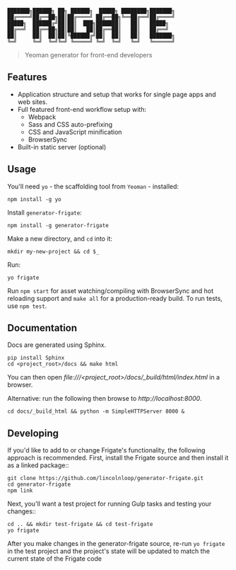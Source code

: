 ```
███████╗██████╗ ██╗ ██████╗  █████╗ ████████╗███████╗
██╔════╝██╔══██╗██║██╔════╝ ██╔══██╗╚══██╔══╝██╔════╝
█████╗  ██████╔╝██║██║  ███╗███████║   ██║   █████╗
██╔══╝  ██╔══██╗██║██║   ██║██╔══██║   ██║   ██╔══╝
██║     ██║  ██║██║╚██████╔╝██║  ██║   ██║   ███████╗
╚═╝     ╚═╝  ╚═╝╚═╝ ╚═════╝ ╚═╝  ╚═╝   ╚═╝   ╚══════╝
```

> Yeoman generator for front-end developers

## Features

* Application structure and setup that works for single page apps and web sites.
* Full featured front-end workflow setup with:
  * Webpack
  * Sass and CSS auto-prefixing
  * CSS and JavaScript minification
  * BrowserSync
* Built-in static server (optional)


## Usage

You'll need `yo` - the scaffolding tool from `Yeoman` - installed:
```
npm install -g yo
```

Install `generator-frigate`:
```
npm install -g generator-frigate
```

Make a new directory, and `cd` into it:
```
mkdir my-new-project && cd $_
```

Run:
```
yo frigate
```

Run `npm start` for asset watching/compiling with BrowserSync and hot reloading support and `make all` for a production-ready build.
To run tests, use `npm test`.

## Documentation

Docs are generated using Sphinx.

```
pip install Sphinx
cd <project_root>/docs && make html
```

You can then open *file:///<project_root>/docs/_build/html/index.html* in a browser.


Alternative: run the following then browse to *http://localhost:8000*.
```
cd docs/_build_html && python -m SimpleHTTPServer 8000 &
```

## Developing

If you'd like to add to or change Frigate's functionality, the following approach is recommended. First, install the Frigate source and then install it as a linked package::

```
git clone https://github.com/lincolnloop/generator-frigate.git
cd generator-frigate
npm link
```

Next, you'll want a test project for running Gulp tasks and testing your changes::

```
cd .. && mkdir test-frigate && cd test-frigate
yo frigate
```

After you make changes in the generator-frigate source, re-run ``yo frigate`` in the test project and the project's state will be updated to match the current state of the Frigate code


